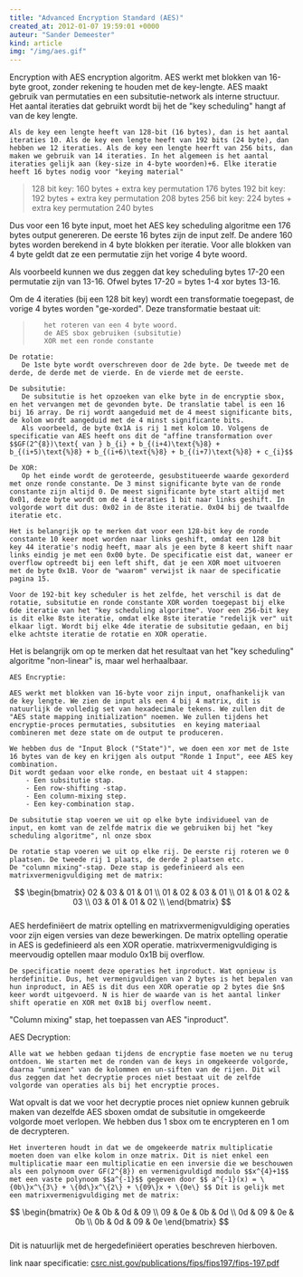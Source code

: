 ```yaml
---
title: "Advanced Encryption Standard (AES)"
created_at: 2012-01-07 19:59:01 +0000
auteur: "Sander Demeester"
kind: article
img: "/img/aes.gif"
---
```

Encryption with AES encryption algoritm.
    AES werkt met blokken van 16-byte groot, zonder rekening te houden met de key-lengte. AES maakt gebruik van permutaties en een subsitutie-network als interne structuur. Het aantal iteraties dat gebruikt wordt bij het de "key scheduling" hangt af van de key lengte.
<!-- more -->
    Als de key een lengte heeft van 128-bit (16 bytes), dan is het aantal iteraties 10. Als de key een lengte heeft van 192 bits (24 byte), dan hebben we 12 iteraties. Als de key een lengte heerft van 256 bits, dan maken we gebruik van 14 iteraties. In het algemeen is het aantal iteraties gelijk aan (key-size in 4-byte woorden)+6. Elke iteratie heeft 16 bytes nodig voor "keying material"
>    128 bit key: 160 bytes + extra key permutation 176 bytes
>    192 bit key: 192 bytes + extra key permutation 208 bytes
>    256 bit key: 224 bytes + extra key permutation 240 bytes


Dus voor een 16 byte input, moet het AES key scheduling algoritme een 176 bytes output genereren. De eerste 16 bytes zijn de input zelf. De andere 160 bytes worden berekend in 4 byte blokken per iteratie. Voor alle blokken van 4 byte geldt dat ze een permutatie zijn het vorige 4 byte woord.
     
Als voorbeeld kunnen we dus zeggen dat key scheduling bytes 17-20 een permutatie zijn van 13-16. Ofwel bytes 17-20 = bytes 1-4 xor bytes 13-16.
     
Om de 4 iteraties (bij een 128 bit key) wordt een transformatie toegepast, de vorige 4 bytes worden "ge-xorded". Deze transformatie bestaat uit:

>        het roteren van een 4 byte woord.
>        de AES sbox gebruiken (subsitutie)
>        XOR met een ronde constante

     
    De rotatie:
       De 1ste byte wordt overschreven door de 2de byte. De tweede met de derde, de derde met de vierde. En de vierde met de eerste.
     
    De subsitutie:
       De subsitutie is het opzoeken van elke byte in de encryptie sbox, en het vervangen met de gevonden byte. De translatie tabel is een 16 bij 16 array. De rij wordt aangeduid met de 4 meest significante bits, de kolom wordt aangeduid met de 4 minst significante bits.
       Als voorbeeld, de byte 0x1A is rij 1 met kolom 10. Volgens de specificatie van AES heeft ons dit de "affine transformation over $$GF(2^{8})\text{ van } b_{i} + b_{(i+4)\text{%}8} + b_{(i+5)\text{%}8} + b_{(i+6)\text{%}8} + b_{(i+7)\text{%}8} + c_{i}$$
     
    De XOR:
       Op het einde wordt de geroteerde, gesubstitueerde waarde gexorderd met onze ronde constante. De 3 minst significante byte van de ronde constante zijn altijd 0. De meest significante byte start altijd met 0x01, deze byte wordt om de 4 iteraties 1 bit naar links geshift. In volgorde wort dit dus: 0x02 in de 8ste iteratie. 0x04 bij de twaalfde iteratie etc.
     
    Het is belangrijk op te merken dat voor een 128-bit key de ronde constante 10 keer moet worden naar links geshift, omdat een 128 bit key 44 iteratie's nodig heeft, maar als je een byte 8 keert shift naar links eindig je met een 0x00 byte. De specificatie eist dat, waneer er overflow optreedt bij een left shift, dat je een XOR moet uitvoeren met de byte 0x1B. Voor de "waarom" verwijst ik naar de specificatie pagina 15.
     
    Voor de 192-bit key scheduler is het zelfde, het verschil is dat de rotatie, subsitutie en ronde constante XOR worden toegepast bij elke 6de iteratie van het "key scheduling algoritme". Voor een 256-bit key is dit elke 8ste iteratie, omdat elke 8ste iteratie "redelijk ver" uit elkaar ligt. Wordt bij elke 4de iteratie de subsitutie gedaan, en bij elke achtste iteratie de rotatie en XOR operatie.

Het is belangrijk om op te merken dat het resultaat van het "key scheduling" algoritme "non-linear" is, maar wel herhaalbaar.    
     
    AES Encryptie:
     
    AES werkt met blokken van 16-byte voor zijn input, onafhankelijk van de key lengte. We zien de input als een 4 bij 4 matrix, dit is natuurlijk de volledig set van hexadecimale tekens. We zullen dit de "AES state mapping initialization" noemen. We zullen tijdens het encryptie-proces permutaties, subsituties  en keying materiaal combineren met deze state om de output te produceren.
     
    We hebben dus de "Input Block ("State")", we doen een xor met de 1ste 16 bytes van de key en krijgen als output "Ronde 1 Input", eee AES key combination.
    Dit wordt gedaan voor elke ronde, en bestaat uit 4 stappen:
        - Een subsitutie stap.
        - Een row-shifting -stap.
        - Een column-mixing step.
        - Een key-combination stap.
     
    De subsitutie stap voeren we uit op elke byte individueel van de input, en komt van de zelfde matrix die we gebruiken bij het "key scheduling algoritme", nl onze sbox

    De rotatie stap voeren we uit op elke rij. De eerste rij roteren we 0 plaatsen. De tweede rij 1 plaats, de derde 2 plaatsen etc.
    De "column mixing"-stap. Deze stap is gedefinieerd als een matrixvermenigvuldiging met de matrix: 
$$ \begin{bmatrix}  
02 & 03 & 01 & 01 \\
01 & 02 & 03 & 01 \\
01 & 01 & 02 & 03 \\
03 & 01 & 01 & 02 \\
\end{bmatrix} $$  
    AES herdefiniëert de matrix optelling en matrixvermenigvuldiging operaties voor zijn eigen versies van deze bewerkingen.
        De matrix optelling operatie in AES is gedefinieerd als een XOR operatie. matrixvermenigvuldiging is meervoudig optellen maar modulo 0x1B bij overflow.
     
    De specificatie noemt deze operaties het inproduct. Wat opnieuw is herdefinitie. Dus, het vermenigvuldigen van 2 bytes is het bepalen van hun inproduct, in AES is dit dus een XOR operatie op 2 bytes die $n$ keer wordt uitgevoerd. N is hier de waarde van is het aantal linker shift operatie en XOR met 0x1B bij overflow neemt.
     
"Column mixing" stap, het toepassen van AES "inproduct".
   
AES Decryption:
     
    Alle wat we hebben gedaan tijdens de encryptie fase moeten we nu terug ontdoen. We starten met de ronden van de keys in omgekeerde volgorde, daarna "unmixen" van de kolommen en un-siften van de rijen. Dit wil dus zeggen dat het decryptie proces niet bestaat uit de zelfde volgorde van operaties als bij het encryptie proces.
     
Wat opvalt is dat we voor het decryptie proces niet opniew kunnen gebruik maken van dezelfde AES sboxen omdat de subsitutie in omgekeerde volgorde moet verlopen. We hebben dus  1 sbox om te encrypteren en 1 om de decrypteren.
     
    Het inverteren houdt in dat we de omgekeerde matrix multiplicatie moeten doen van elke kolom in onze matrix. Dit is niet enkel een multiplicatie maar een multiplicatie en een inversie die we beschouwen als een polynoom over GF(2^{8}) en vermenigvuldigd modulo $$x^{4}+1$$ met een vaste polynoom $$a^{-1}$$ gegeven door $$ a^{-1}(x) = \{0b\}x^\{3\} + \{0d\}x^\{2\} + \{09\}x + \{0e\} $$ Dit is gelijk met een matrixvermenigvuldiging met de matrix: 
$$ \begin{bmatrix}
0e & 0b & 0d & 09 \\
09 & 0e & 0b & 0d \\
0d & 09 & 0e & 0b \\
0b & 0d & 09 & 0e 
\end{bmatrix} $$  
 Dit is natuurlijk met de hergedefiniëert operaties beschreven hierboven.

link naar specificatie: <a href="csrc.nist.gov/publications/fips/fips197/fips-197.pdf">csrc.nist.gov/publications/fips/fips197/fips-197.pdf</a>


